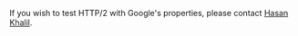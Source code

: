 If you wish to test HTTP/2 with Google's properties, please contact [Hasan Khalil](hkhalil@google.com).